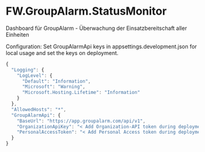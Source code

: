 # FW.GroupAlarm.StatusMonitor
Dashboard für GroupAlarm - Überwachung der Einsatzbereitschaft aller Einheiten

Configuration: Set GroupAlarmApi keys in appsettings.development.json for local usage and set the keys on deployment.

```javascript
{
  "Logging": {
    "LogLevel": {
      "Default": "Information",
      "Microsoft": "Warning",
      "Microsoft.Hosting.Lifetime": "Information"
    }
  },
  "AllowedHosts": "*",
  "GroupAlarmApi": {
    "BaseUrl": "https://app.groupalarm.com/api/v1",
    "OrganizationApiKey": "< Add Organization-API token during deployment here >",
    "PersonalAccessToken": "< Add Personal Access token during deployment here >"
  }
}
```
